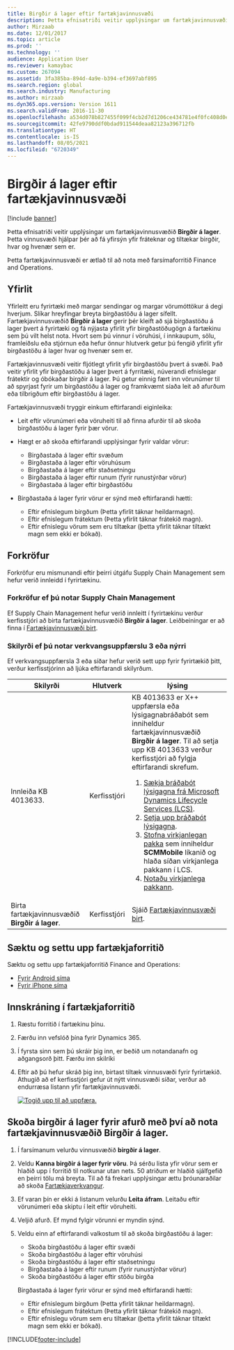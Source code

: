 ```yaml
---
title: Birgðir á lager eftir fartækjavinnusvæði
description: Þetta efnisatriði veitir upplýsingar um fartækjavinnusvæðið Birgðir á lager. Þetta vinnusvæði hjálpar þér að fá yfirsýn gegnum fartæki yfir pantaðar og tiltækar birgðir, hvar og hvenær sem er.
author: Mirzaab
ms.date: 12/01/2017
ms.topic: article
ms.prod: ''
ms.technology: ''
audience: Application User
ms.reviewer: kamaybac
ms.custom: 267094
ms.assetid: 3fa385ba-894d-4a9e-b394-ef3697abf895
ms.search.region: global
ms.search.industry: Manufacturing
ms.author: mirzaab
ms.dyn365.ops.version: Version 1611
ms.search.validFrom: 2016-11-30
ms.openlocfilehash: a534d078b827455f099f4cb2d7d1206ce434781e4f0fc408d0ee2d2c7f153509
ms.sourcegitcommit: 42fe9790ddf0bdad911544deaa82123a396712fb
ms.translationtype: HT
ms.contentlocale: is-IS
ms.lasthandoff: 08/05/2021
ms.locfileid: "6720349"
---
```

# <a name="inventory-on-hand-mobile-workspace"></a>Birgðir á lager eftir fartækjavinnusvæði

[!include [banner](../includes/banner.md)]

Þetta efnisatriði veitir upplýsingar um fartækjavinnusvæðið **Birgðir á lager**. Þetta vinnusvæði hjálpar þér að fá yfirsýn yfir fráteknar og tiltækar birgðir, hvar og hvenær sem er.

Þetta fartækjavinnusvæði er ætlað til að nota með farsímaforritið Finance and Operations.

## <a name="overview"></a>Yfirlit
Yfirleitt eru fyrirtæki með margar sendingar og margar vörumóttökur á degi hverjum. Slíkar hreyfingar breyta birgðastöðu á lager sífellt. Fartækjavinnusvæðið **Birgðir á lager** gerir þér kleift að sjá birgðastöðu á lager þvert á fyrirtæki og fá nýjasta yfirlit yfir birgðastöðugögn á fartækinu sem þú vilt helst nota. Hvort sem þú vinnur í vöruhúsi, í innkaupum, sölu, framleiðslu eða stjórnun eða hefur önnur hlutverk getur þú fengið yfirlit yfir birgðastöðu á lager hvar og hvenær sem er. 

Fartækjavinnusvæði veitir fljótlegt yfirlit yfir birgðastöðu þvert á svæði. Það veitir yfirlit yfir birgðastöðu á lager þvert á fyrritæki, núverandi efnislegar frátektir og óbókaðar birgðir á lager. Þú getur einnig fært inn vörunúmer til að spyrjast fyrir um birgðastöðu á lager og framkvæmt síaða leit að afurðum eða tilbrigðum eftir birgðastöðu á lager. 

Fartækjavinnusvæði tryggir einkum eftirfarandi eiginleika:

-   Leit eftir vörunúmeri eða vöruheiti til að finna afurðir til að skoða birgðastöðu á lager fyrir þær vörur.
-   Hægt er að skoða eftirfarandi upplýsingar fyrir valdar vörur:

    -   Birgðastaða á lager eftir svæðum
    -   Birgðastaða á lager eftir vöruhúsum
    -   Birgðastaða á lager eftir staðsetningu
    -   Birgðastaða á lager eftir runum (fyrir runustýrðar vörur)
    -   Birgðastaða á lager eftir birgðastöðu
    
-   Birgðastaða á lager fyrir vörur er sýnd með eftirfarandi hætti:

    -   Eftir efnislegum birgðum (Þetta yfirlit táknar heildarmagn).
    -   Eftir efnislegum frátektum (Þetta yfirlit táknar frátekið magn).
    -   Eftir efnislegu vörum sem eru tiltækar (þetta yfirlit táknar tiltækt magn sem ekki er bókað).

## <a name="prerequisites"></a>Forkröfur
Forkröfur eru mismunandi eftir þeirri útgáfu Supply Chain Management sem hefur verið innleidd í fyrirtækinu.

### <a name="prerequisites-if-you-use-supply-chain-management"></a>Forkröfur ef þú notar Supply Chain Management
Ef Supply Chain Management hefur verið innleitt í fyrirtækinu verður kerfisstjóri að birta fartækjavinnusvæðið **Birgðir á lager**. Leiðbeiningar er að finna í [Fartækjavinnusvæði birt](../../fin-ops-core/dev-itpro/mobile-apps/publish-mobile-workspace.md).

### <a name="prerequisites-if-you-use-platform-update-3-or-later"></a>Skilyrði ef þú notar verkvangsuppfærslu 3 eða nýrri 
Ef verkvangsuppfærsla 3 eða síðar hefur verið sett upp fyrir fyrirtækið þitt, verður kerfisstjórinn að ljúka eftirfarandi skilyrðum. 

<table>
<thead>
<tr class="header">
<th>Skilyrði</th>
<th>Hlutverk</th>
<th>lýsing</th>
</tr>
</thead>
<tbody>
<tr class="odd">
<td>Innleiða KB 4013633.</td>
<td>Kerfisstjóri</td>

<td>KB 4013633 er X++ uppfærsla eða lýsigagnabráðabót sem inniheldur fartækjavinnusvæðið <strong>Birgðir á lager</strong>. Til að setja upp KB 4013633 verður kerfisstjóri að fylgja eftirfarandi skrefum.
<ol>
<li><a href="/dynamics365/fin-ops-core/dev-itpro/migration-upgrade/download-hotfix-lcs">Sækja bráðabót lýsigagna frá Microsoft Dynamics Lifecycle Services (LCS)</a>.</li>
<li><a href="/dynamics365/fin-ops-core/dev-itpro/migration-upgrade/install-metadata-hotfix-package">Setja upp bráðabót lýsigagna</a>.</li>
<li><a href="/dynamics365/fin-ops-core/dev-itpro/deployment/create-apply-deployable-package">Stofna virkjanlegan pakka</a> sem inniheldur <strong>SCMMobile</strong> líkanið og hlaða síðan virkjanlega pakkann í LCS.</li>
<li><a href="/dynamics365/fin-ops-core/dev-itpro/deployment/apply-deployable-package-system">Notaðu virkjanlega pakkann</a>.</li>

</ol></td>
</tr>
<tr class="even">
<td>Birta fartækjavinnusvæðið <strong>Birgðir á lager</strong>.</td>
<td>Kerfisstjóri</td>
<td>Sjáið <a href="/dynamics365/fin-ops-core/dev-itpro/mobile-apps/publish-mobile-workspace">Fartækjavinnusvæði birt</a>.</td>
</tr>
</tbody>
</table>

## <a name="download-and-install-the-mobile-app"></a>Sæktu og settu upp fartækjaforritið

Sæktu og settu upp fartækjaforritið Finance and Operations:

-   [Fyrir Android síma](https://go.microsoft.com/fwlink/?linkid=850662)
-   [Fyrir iPhone síma](https://go.microsoft.com/fwlink/?linkid=850663)

## <a name="sign-in-to-the-mobile-app"></a>Innskráning í fartækjaforritið

1.  Ræstu forritið í fartækinu þínu.
2.  Færðu inn vefslóð þína fyrir Dynamics 365.
3.  Í fyrsta sinn sem þú skráir þig inn, er beðið um notandanafn og aðgangsorð þitt. Færðu inn skilríki
4.  Eftir að þú hefur skráð þig inn, birtast tiltæk vinnusvæði fyrir fyrirtækið. Athugið að ef kerfisstjóri gefur út nýtt vinnusvæði síðar, verður að endurræsa listann yfir fartækjavinnusvæði.

    [![Togið upp til að uppfæra.](./media/pull-to-refresh-list-of-workspaces-183x300.png)](./media/pull-to-refresh-list-of-workspaces.png)

## <a name="view-the-on-hand-inventory-for-a-product-by-using-the-inventory-on-hand-mobile-workspace"></a>Skoða birgðir á lager fyrir afurð með því að nota fartækjavinnusvæðið Birgðir á lager.

1.  Í farsímanum velurðu vinnusvæðið **birgðir á lager**.

2.  Veldu **Kanna birgðir á lager fyrir vöru**. Þá sérðu lista yfir vörur sem er hlaðið upp í forritið til notkunar utan nets. 50 atriðum er hlaðið sjálfgefið en þeirri tölu má breyta. Til að fá frekari upplýsingar ættu þróunaraðilar að skoða [Fartækjaverkvangur](../../fin-ops-core/dev-itpro/mobile-apps/platform/mobile-platform-home-page.md).
3.  Ef varan þín er ekki á listanum velurðu **Leita áfram**. Leitaðu eftir vörunúmeri eða skiptu í leit eftir vöruheiti.

4.  Veljið afurð. Ef mynd fylgir vörunni er myndin sýnd.
5.  Veldu einn af eftirfarandi valkostum til að skoða birgðastöðu á lager:

    -   Skoða birgðastöðu á lager eftir svæði
    -   Skoða birgðastöðu á lager eftir vöruhúsi
    -   Skoða birgðastöðu á lager eftir staðsetningu
    -   Birgðastaða á lager eftir runum (fyrir runustýrðar vörur)
    -   Skoða birgðastöðu á lager eftir stöðu birgða

    Birgðastaða á lager fyrir vörur er sýnd með eftirfarandi hætti:
    -   Eftir efnislegum birgðum (Þetta yfirlit táknar heildarmagn).
    -   Eftir efnislegum frátektum (Þetta yfirlit táknar frátekið magn).
    -   Eftir efnislegu vörum sem eru tiltækar (þetta yfirlit táknar tiltækt magn sem ekki er bókað).


[!INCLUDE[footer-include](../../includes/footer-banner.md)]